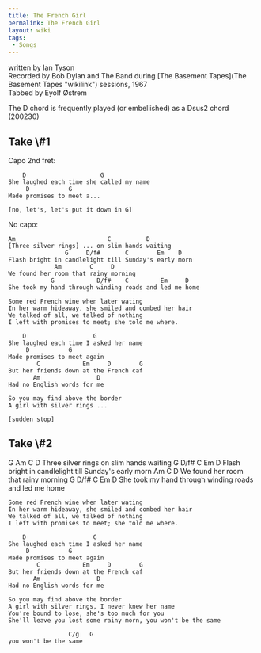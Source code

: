 ```yaml
---
title: The French Girl
permalink: The French Girl
layout: wiki
tags:
 - Songs
---
```


written by Ian Tyson  
Recorded by Bob Dylan and The Band during [The Basement
Tapes](The Basement Tapes "wikilink") sessions, 1967  
Tabbed by Eyolf Østrem

The D chord is frequently played (or embellished) as a Dsus2 chord
(200230)

<h2 class="songversion">
Take \#1

</h2>
Capo 2nd fret:

        D                     G
    She laughed each time she called my name
         D           G
    Made promises to meet a...

    [no, let's, let's put it down in G]

No capo:

    Am                          C          D
    [Three silver rings] ... on slim hands waiting
                    G     D/f#       C        Em    D
    Flash bright in candlelight till Sunday's early morn
                 Am        C     D
    We found her room that rainy morning
                G            D/f#    C         Em     D
    She took my hand through winding roads and led me home

    Some red French wine when later wating
    In her warm hideaway, she smiled and combed her hair
    We talked of all, we talked of nothing
    I left with promises to meet; she told me where.

        D                   G
    She laughed each time I asked her name
         D           G
    Made promises to meet again
            C            Em     D        G
    But her friends down at the French caf
           Am                D
    Had no English words for me

    So you may find above the border
    A girl with silver rings ...

    [sudden stop]

<h2 class="songversion">
Take \#2

</h2>
    G            Am                  C  D
    Three silver rings on slim hands waiting
                    G     D/f#       C        Em    D
    Flash bright in candlelight till Sunday's early morn
                 Am              C  D
    We found her room that rainy morning
                G            D/f#    C         Em     D
    She took my hand through winding roads and led me home

    Some red French wine when later wating
    In her warm hideaway, she smiled and combed her hair
    We talked of all, we talked of nothing
    I left with promises to meet; she told me where.

        D                   G
    She laughed each time I asked her name
         D           G
    Made promises to meet again
            C            Em     D        G
    But her friends down at the French caf
           Am                D
    Had no English words for me

    So you may find above the border
    A girl with silver rings, I never knew her name
    You're bound to lose, she's too much for you
    She'll leave you lost some rainy morn, you won't be the same

                     C/g   G
    you won't be the same
